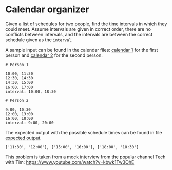 # Calendar organizer

Given a list of schedules for two people, find the time intervals in which they could meet. Assume intervals are given in correct order, there are no conflicts between intervals, and the intervals are between the correct schedule given as the `interval`.

A sample input can be found in the calendar files: [calendar 1](calendar1.in) for the first person and [calendar 2](calendar2.in) for the second person.

```
# Person 1

10:00, 11:30
12:30, 14:30
14:30, 15:00
16:00, 17:00
interval: 10:00, 18:30
```

```
# Person 2

9:00, 10:30
12:00, 13:00
16:00, 18:00
interval: 9:00, 20:00
```

The expected output with the possible schedule times can be found in file [expected output](expected-output.txt).

```
['11:30', '12:00'], ['15:00', '16:00'], ['18:00', '18:30']
```

This problem is taken from a mock interview from the popular channel Tech with Tim: https://www.youtube.com/watch?v=kbwk1Tw3OhE